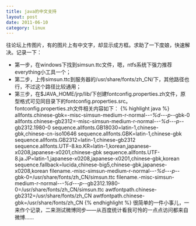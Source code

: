 ```yaml
---
title: java的中文支持
layout: post
date: 2011-06-10
category: linux
---
```


往论坛上传图片，有的图片上有中文字，却显示成方框。求助了一下度娘，快速解决。记录一下：
* 第一步，在windows下找到simsun.ttc文件，嗯，ntfs系统下强力推荐everything小工具一个；
* 第二步，上传simsun.ttc到服务器的/usr/share/fonts/zh_CN/下，其他路径也行，不过这个路径比较通用；
* 第三步，在$JAVA_HOME/jrp/lib/下创建fontconfig.properties.zh文件，原型格式可见同目录下的fontconfig.properties.src。
fontconfig.properties.zh文件相关内容如下：
{% highlight java %}
allfonts.chinese-gbk=-misc-simsun-medium-r-normal--*-%d-*-*-p-*-gbk-0
allfonts.chinese-gb2312=-misc-simsun-medium-r-normal--*-%d-*-*-p-*-gb2312.1980-0
sequence.allfonts.GB18030=latin-1,chinese-gbk,chinese-cn-iso10646
sequence.allfonts.GBK=latin-1,chinese-gbk
sequence.allfonts.GB2312=latin-1,chinese-gb2312
sequence.allfonts.UTF-8.ko.KR=latin-1,korean,japanese-x0208,japanese-x0201,chinese-gbk
sequence.allfonts.UTF-8.ja.JP=latin-1,japanese-x0208,japanese-x0201,chinese-gbk,korean
sequence.fallback=lucida,chinese-big5,chinese-gbk,japanese-x0208,korean
filename.-misc-simsun-medium-r-normal--*-%d-*-*-p-*-gbk-0=/usr/share/fonts/zh_CN/simsun.ttc
filename.-misc-simsun-medium-r-normal--*-%d-*-*-p-*-gb2312.1980-0=/usr/share/fonts/zh_CN/simsun.ttc
awtfontpath.chinese-gb2312=/usr/share/fonts/zh_CN
awtfontpath.chinese-gbk=/usr/share/fonts/zh_CN
{% endhighlight %}
很简单的一件小事儿，一来作个记录，二来测试微博同步——从百度统计看我可怜的一点点访问都来自微博……
